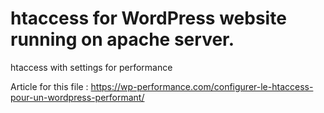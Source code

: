 # htaccess for WordPress website running on apache server.

htaccess with settings for performance

Article for this file : https://wp-performance.com/configurer-le-htaccess-pour-un-wordpress-performant/
